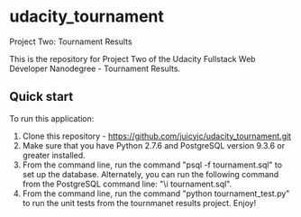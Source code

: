 # udacity_tournament
Project Two: Tournament Results

This is the repository for Project Two of the Udacity Fullstack Web Developer Nanodegree - Tournament Results.

## Quick start

To run this application:

1. Clone this repository - https://github.com/juicyjc/udacity_tournament.git
2. Make sure that you have Python 2.7.6 and PostgreSQL version 9.3.6 or greater installed.
3. From the command line, run the command "psql -f tournament.sql" to set up the database. Alternately, you can run the following command from the PostgreSQL command line: "\i tournament.sql".
4. From the command line, run the command "python tournament_test.py" to run the unit tests from the tournmanet results project. Enjoy!
